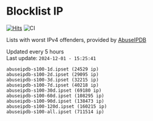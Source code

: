 # Blocklist IP

[![Hits](https://hits.seeyoufarm.com/api/count/incr/badge.svg?url=https%3A%2F%2Fgithub.com%2Fborestad%2Fblocklist-ip%2F&count_bg=%2379C83D&title_bg=%23555555&icon=&icon_color=%23E7E7E7&title=hits&edge_flat=false)](https://hits.seeyoufarm.com)  ![CI](https://img.shields.io/github/workflow/status/borestad/blocklist-ip/CI?style=flat-square)

Lists with worst IPv4 offenders, provided by [AbuseIPDB](https://www.abuseipdb.com/)

<!-- FOOTER-PLACEHOLDER -->
Updated every 5 hours<br>
Last update: `2024-12-01 - 15:25:41`
```
abuseipdb-s100-1d.ipset (24529 ip)
abuseipdb-s100-2d.ipset (29095 ip)
abuseipdb-s100-3d.ipset (32215 ip)
abuseipdb-s100-7d.ipset (40218 ip)
abuseipdb-s100-30d.ipset (69180 ip)
abuseipdb-s100-60d.ipset (108295 ip)
abuseipdb-s100-90d.ipset (138473 ip)
abuseipdb-s100-120d.ipset (160215 ip)
abuseipdb-s100-all.ipset (711514 ip)
```
